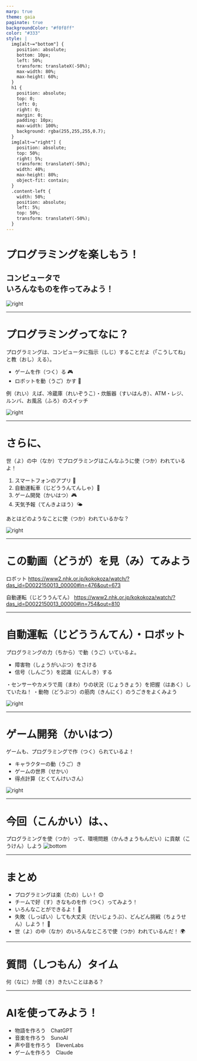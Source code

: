 ```yaml
---
marp: true
theme: gaia
paginate: true
backgroundColor: "#f0f8ff"
color: "#333"
style: |
  img[alt~="bottom"] {
    position: absolute;
    bottom: 10px;
    left: 50%;
    transform: translateX(-50%);
    max-width: 80%;
    max-height: 60%;
  }
  h1 {
    position: absolute;
    top: 0;
    left: 0;
    right: 0;
    margin: 0;
    padding: 10px;
    max-width: 100%;
    background: rgba(255,255,255,0.7);
  }
  img[alt~="right"] {
    position: absolute;
    top: 50%;
    right: 5%;
    transform: translateY(-50%);
    width: 40%;
    max-height: 80%;
    object-fit: contain;
  }
  .content-left {
    width: 50%;
    position: absolute;
    left: 5%;
    top: 50%;
    transform: translateY(-50%);
  }
---
```


<!-- _class: lead _paginate: false -->
# プログラミングを楽しもう！
## コンピュータで<br>いろんなものを作ってみよう！
![right](./images/top.webp)

---

<!-- _class: lead -->
# プログラミングってなに？
<div class="content-left">

プログラミングは、コンピュータに指示（しじ）することだよ（「こうしてね」と教（おし）える）。

- ゲームを作（つく）る 🎮
- ロボットを動（うご）かす 🤖

例（れい）えば、冷蔵庫（れいぞうこ）・炊飯器（すいはんき）、ATM・レジ、ルンバ、お風呂（ふろ）のスイッチ
</div>

![right](./images/various_programming.webp)

---

# さらに、
<div class="content-left">

世（よ）の中（なか）でプログラミングはこんなふうに使（つか）われているよ！

1. スマートフォンのアプリ 📱
2. 自動運転車（じどううんてんしゃ）🚗
3. ゲーム開発（かいはつ）🎮
4. 天気予報（てんきよほう）🌤️

あとはどのようなことに使（つか）われているかな？
</div>

![right](https://api.placeholder.com/400x300)

---

# この動画（どうが）を見（み）てみよう

ロボット
https://www2.nhk.or.jp/kokokoza/watch/?das_id=D0022150013_00000#in=476&out=673

自動運転（じどううんてん）
https://www2.nhk.or.jp/kokokoza/watch/?das_id=D0022150013_00000#in=754&out=810

---

# 自動運転（じどううんてん）・ロボット
<div class="content-left">

プログラミングの力（ちから）で動（うご）いているよ。

- 障害物（しょうがいぶつ）をさける
- 信号（しんごう）を認識（にんしき）する

・センサーやカメラで周（まわ）りの状況（じょうきょう）を把握（はあく）していたね！
・動物（どうぶつ）の筋肉（きんにく）のうごきをよくみよう
</div>

![right](./images/camera.webp)

---

<!-- _class: lead -->
# ゲーム開発（かいはつ）
<div class="content-left">

ゲームも、プログラミングで作（つく）られているよ！

- キャラクターの動（うご）き
- ゲームの世界（せかい）
- 得点計算（とくてんけいさん）
</div>

![right](./images/game_development.webp)

---

# 今回（こんかい）は、、
プログラミングを使（つか）って、環境問題（かんきょうもんだい）に貢献（こうけん）しよう
![bottom](./images/whats-pic-sdgs.png)

---

# まとめ
- プログラミングは楽（たの）しい！ 😊
- チームで好（す）きなものを作（つく）ってみよう！
- いろんなことができるよ！ 🌟
- 失敗（しっぱい）しても大丈夫（だいじょうぶ）、どんどん挑戦（ちょうせん）しよう！ 💪
- 世（よ）の中（なか）のいろんなところで使（つか）われているんだ！ 🌍

---

# 質問（しつもん）タイム
何（なに）か聞（き）きたいことはある？

---

<!-- _class: lead _paginate: false -->
# AIを使ってみよう！
- 物語を作ろう　ChatGPT
- 音楽を作ろう　SunoAI
- 声や音を作ろう　ElevenLabs
- ゲームを作ろう　Claude